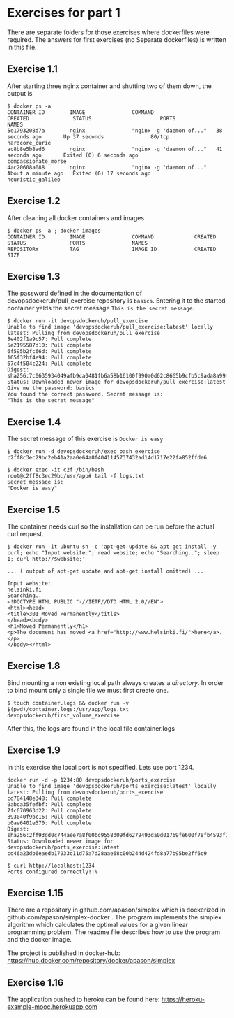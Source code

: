 # Exercises for part 1

There are separate folders for those exercises where dockerfiles were required. The answers for first
exercises (no Separate dockerfiles) is written in this file.

## Exercise 1.1

After starting three nginx container and shutting two of them down, the output is

    $ docker ps -a
    CONTAINER ID        IMAGE               COMMAND                  CREATED              STATUS                      PORTS               NAMES
    5e1793208d7a        nginx               "nginx -g 'daemon of..."   38 seconds ago       Up 37 seconds               80/tcp              hardcore_curie
    ac8b8e5b8ad6        nginx               "nginx -g 'daemon of..."   41 seconds ago       Exited (0) 6 seconds ago                        compassionate_morse
    4ac20608a088        nginx               "nginx -g 'daemon of..."   About a minute ago   Exited (0) 17 seconds ago                       heuristic_galileo
    
## Exercise 1.2

After cleaning all docker containers and images

    $ docker ps -a ; docker images
    CONTAINER ID        IMAGE               COMMAND             CREATED             STATUS              PORTS               NAMES
    REPOSITORY          TAG                 IMAGE ID            CREATED             SIZE
  
## Exercise 1.3

The password defined in the documentation of devopsdockeruh/pull_exercise repository is `basics`.
Entering it to the started container yelds the secret message `This is the secret message`.

    $ docker run -it devopsdockeruh/pull_exercise
    Unable to find image 'devopsdockeruh/pull_exercise:latest' locally
    latest: Pulling from devopsdockeruh/pull_exercise
    8e402f1a9c57: Pull complete 
    5e2195587d10: Pull complete 
    6f595b2fc66d: Pull complete 
    165f32bf4e94: Pull complete 
    67c4f504c224: Pull complete 
    Digest: sha256:7c0635934049afb9ca0481fb6a58b16100f990a0d62c8665b9cfb5c9ada8a99f
    Status: Downloaded newer image for devopsdockeruh/pull_exercise:latest
    Give me the password: basics
    You found the correct password. Secret message is:
    "This is the secret message"

## Exercise 1.4

The secret message of this exercise is `Docker is easy`

    $ docker run -d devopsdockeruh/exec_bash_exercise
    c2ff8c3ec29bc2eb41a2aa0e64a8f4041145737432ad14d1717e22fa852ffde6
  
    $ docker exec -it c2f /bin/bash
    root@c2ff8c3ec29b:/usr/app# tail -f logs.txt 
    Secret message is:
    "Docker is easy"

## Exercise 1.5

The container needs curl so the installation can be run before the actual curl request.

    $ docker run -it ubuntu sh -c 'apt-get update && apt-get install -y curl; echo "Input website:"; read website; echo "Searching.."; sleep 1; curl http://$website;'
    
    ... ( output of apt-get update and apt-get install omitted) ...
    
    Input website:
    helsinki.fi
    Searching..
    <!DOCTYPE HTML PUBLIC "-//IETF//DTD HTML 2.0//EN">
    <html><head>
    <title>301 Moved Permanently</title>
    </head><body>
    <h1>Moved Permanently</h1>
    <p>The document has moved <a href="http://www.helsinki.fi/">here</a>.</p>
    </body></html>

## Exercise 1.8

Bind mounting a non existing local path always creates a *directory*. In order to bind mount only a single file
we must first create one.

    $ touch container.logs && docker run -v $(pwd)/container.logs:/usr/app/logs.txt devopsdockeruh/first_volume_exercise

After this, the logs are found in the local file container.logs

## Exercise 1.9

In this exercise the local port is not specified. Lets use port 1234.

    docker run -d -p 1234:80 devopsdockeruh/ports_exercise
    Unable to find image 'devopsdockeruh/ports_exercise:latest' locally
    latest: Pulling from devopsdockeruh/ports_exercise
    cd784148e348: Pull complete 
    9abca35fefbf: Pull complete 
    7fc670963d22: Pull complete 
    893040f9bc16: Pull complete 
    b0ae6401e570: Pull complete 
    Digest: sha256:2ff93dd0c744aee7a8f00bc9558d09fd6279493da0d01769fe600f78fb4593f2
    Status: Downloaded newer image for devopsdockeruh/ports_exercise:latest
    cd46a23db6eaedb17933c11d75a7d28aae68c00b244d424fd8a77b95be2ff6c9

    $ curl http://localhost:1234
    Ports configured correctly!!%


## Exercise 1.15

There are a repository in github.com/apason/simplex which is dockerized in github.com/apason/simplex-docker . The program
implements the simplex algorithm which calculates the optimal values for a given linear programming problem. The readme
file describes how to use the program and the docker image.

The project is published in docker-hub: https://hub.docker.com/repository/docker/apason/simplex

## Exercise 1.16

The application pushed to heroku can be found here: https://heroku-example-mooc.herokuapp.com